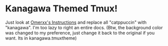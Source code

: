 # Kanagawa Themed Tmux!
Just look at [Omerxx's Instructions](https://github.com/omerxx/catppuccin-tmux) and replace all "catppuccin" with "kanagawa". I'm too lazy to right an entire docs.
(Btw, the background color was changed to my preference, just change it back to the original if you want. Its in kanagawa.tmuxtheme)
